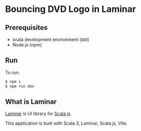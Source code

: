 # Bouncing DVD Logo in Laminar

## Prerequisites

- scala development environment (sbt)
- Node.js (npm)

## Run

To run:

```sh
$ npm i
$ npm run dev
```

## What is Laminar

[Laminar](https://laminar.dev/) is UI library for [Scala.js](https://www.scala-js.org/).

This application is built with Scala 3, Laminar, Scala.js, Vite.
